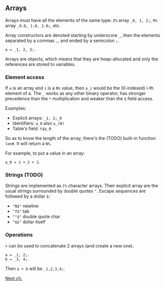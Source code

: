 ## Arrays

Arrays must have all the elements of the same type: `Z%` array `_0, 1, 2;`,
`R%` array `_0.0, 1.0, 2.0;`, etc.

Array constructors are denoted starting by underscore `_`, then the elements
separated by a commas `,`, and ended by a semicolon `;`.

```
a = _1, 2, 3;.
```

Arrays are objects, which means that they are heap-allocated and only the
references are stored to variables.

### Element access

If `a` is an array and `i` is a `N%` value, then `a_i` would be the
(0-indexed) i-th element of a. The `_` works as any other binary operator,
has stronger precedence than the `*` multiplication and weaker than the
`$` field access.

Examples:
* Explicit arrays: `_1, 2;_0`
* Identifiers: `a_0` also `a_(0)`
* Table's field: `t$a_0`

So as to know the length of the array, there's the (TODO) built-in function 
`len#`. It will return a `N%`.

For example, to put a value in an array:

```
a_0 = 1 + 2 + 3.
```

### Strings (TODO)

Strings are implemented as `C%` character arrays. Their explicit array are
the usual strings surrounded by double quotes `"`.
Escape sequences are followed by a dollar `$`:
* `"N$"` newline
* `"T$"` tab
* `""$"` double quote char
* `"$$"` dollar itself

### Operations

`+` can be used to concatenate 2 arrays (and create a new one).

```
a = _1, 2;.
b = _3, 4;.
```

Then `a + b` will be `_1,2,3,4;`.

[Next ch.](tables.md)
